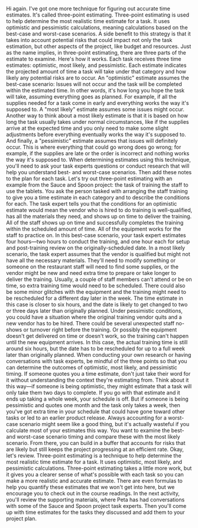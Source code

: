Hi again. I've got one more technique for figuring out accurate time estimates.
It's called three-point estimating. Three-point estimating is used to help
determine the most realistic time estimate for a task. It uses optimistic and
pessimistic calculations, meaning calculations based on the best-case and
worst-case scenarios. A side benefit to this strategy is that it takes into
account potential risks that could impact not only the task estimation, but
other aspects of the project, like budget and resources. Just as the name
implies, in three-point estimating, there are three parts of the estimate to
examine. Here's how it works. Each task receives three time estimates:
optimistic, most likely, and pessimistic. Each estimate indicates the projected
amount of time a task will take under that category and how likely any potential
risks are to occur. An "optimistic" estimate assumes the best-case scenario:
Issues will not occur and the task will be completed within the estimated time.
In other words, it's how long you hope the task will take, assuming everything
goes as planned. For example, if all the supplies needed for a task come in
early and everything works the way it's supposed to. A "most likely" estimate
assumes some issues might occur. Another way to think about a most likely
estimate is that it is based on how long the task usually takes under normal
circumstances, like if the supplies arrive at the expected time and you only
need to make some slight adjustments before everything eventually works the way
it's supposed to. And finally, a "pessimistic" estimate assumes that issues will
definitely occur. This is where everything that could go wrong does go wrong;
for example, if the supplies are late or the order is incorrect and nothing
works the way it's supposed to. When determining estimates using this technique,
you'll need to ask your task experts questions or conduct research that will
help you understand best- and worst-case scenarios. Then add these notes to the
plan for each task. Let's try out three-point estimating with an example from
the Sauce and Spoon project: the task of training the staff to use the tablets.
You ask the person tasked with arranging the staff training to give you a time
estimate in each category and to describe the conditions for each. The task
expert tells you that the conditions for an optimistic estimate would mean the
vendor who is hired to do training is well-qualified, has all the materials they
need, and shows up on time to deliver the training. All of the staff shows up on
time and successfully completes the training within the scheduled amount of
time. All of the equipment works for the staff to practice on. In this best-case
scenario, your task expert estimates four hours—two hours to conduct the
training, and one hour each for setup and post-training review on the
originally-scheduled date. In a most likely scenario, the task expert assumes
that the vendor is qualified but might not have all the necessary materials.
They'll need to modify something or someone on the restaurant staff will need to
find some supplies, or the vendor might be new and need extra time to prepare or
take longer to deliver the training. Usually, a couple of staff members can't
attend or be on time, so extra training time would need to be scheduled. There
could also be some minor glitches with the equipment and the training might need
to be rescheduled for a different day later in the week. The time estimate in
this case is closer to six hours, and the date is likely to get changed to two
or three days later than originally planned. Under pessimistic conditions, you
could have a situation where the original training vendor quits and a new vendor
has to be hired. There could be several unexpected staff no-shows or turnover
right before the training. Or possibly the equipment doesn't get delivered on
time or doesn't work, so the training can't happen until the new equipment
arrives. In this case, the actual training time is still around six hours, but
the date has to be rescheduled for up to a full week later than originally
planned. When conducting your own research or having conversations with task
experts, be mindful of the three points so that you can determine the outcomes
of optimistic, most likely, and pessimistic timing. If someone quotes you a time
estimate, don't just take their word for it without understanding the context
they're estimating from. Think about it this way—if someone is being optimistic,
they might estimate that a task will only take them two days to complete. If you
go with that estimate and it ends up taking a whole week, your schedule is off.
But if someone is being pessimistic and quotes one month and the task only takes
a week, then you've got extra time in your schedule that could have gone toward
other tasks or led to an earlier product release. Always accounting for a
worst-case scenario might seem like a good thing, but it's actually wasteful if
you calculate most of your estimates this way. You want to examine the best- and
worst-case scenario timing and compare these with the most likely scenario. From
there, you can build in a buffer that accounts for risks that are likely but
still keeps the project progressing at an efficient rate. Okay, let's review.
Three-point estimating is a technique to help determine the most realistic time
estimate for a task. It uses optimistic, most likely, and pessimistic
calculations. Three-point estimating takes a little more work, but it gives you
a clearer sense of what's possible with each task so you can make a more
realistic and accurate estimate. There are even formulas to help you quantify
these estimates that we won't get into here, but we encourage you to check out
in the course readings. In the next activity, you'll review the supporting
materials, where Peta has had conversations with some of the Sauce and Spoon
project task experts. Then you'll come up with time estimates for the tasks they
discussed and add them to your project plan.